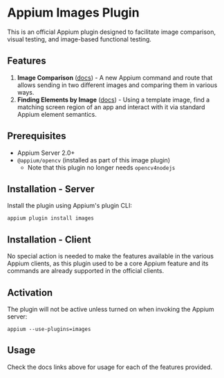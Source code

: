 # Appium Images Plugin

This is an official Appium plugin designed to facilitate image comparison, visual testing, and image-based functional testing.

## Features

1. **Image Comparison** ([docs](./docs/image-comparison.md)) - A new Appium command and route that allows sending in two different images and comparing them in various ways.
2. **Finding Elements by Image** ([docs](./docs/find-by-image.md)) - Using a template image, find a matching screen region of an app and interact with it via standard Appium element semantics.

## Prerequisites
* Appium Server 2.0+
* `@appium/opencv` (installed as part of this image plugin)
    - Note that this plugin no longer needs `opencv4nodejs`

## Installation - Server

Install the plugin using Appium's plugin CLI:

```
appium plugin install images
```

## Installation - Client

No special action is needed to make the features available in the various Appium clients, as this plugin used to be a core Appium feature and its commands are already supported in the official clients.

## Activation

The plugin will not be active unless turned on when invoking the Appium server:

```
appium --use-plugins=images
```

## Usage

Check the docs links above for usage for each of the features provided.
